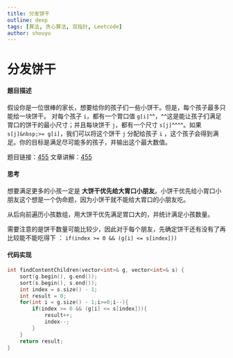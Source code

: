 ```yaml
---
title: 分发饼干
outline: deep
tags: [算法, 贪心算法, 双指针, Leetcode]
author: shouyu
---
```


# 分发饼干

#### 题目描述

假设你是一位很棒的家长，想要给你的孩子们一些小饼干。但是，每个孩子最多只能给一块饼干。
对每个孩子 `i`，都有一个胃口值 `g[i]`^^，^^这是能让孩子们满足胃口的饼干的最小尺寸；并且每块饼干 `j`，都有一个尺寸 `s[j]`^^^^。如果 `s[j]&nbsp;>= g[i]`，我们可以将这个饼干 `j` 分配给孩子 `i` ，这个孩子会得到满足。你的目标是满足尽可能多的孩子，并输出这个最大数值。

题目链接：[455](https://leetcode.cn/problems/assign-cookies)
文章讲解：[455](https://programmercarl.com/0455.%E5%88%86%E5%8F%91%E9%A5%BC%E5%B9%B2.html)

#### 思考

想要满足更多的小孩一定是 **大饼干优先给大胃口小朋友**。小饼干优先给小胃口小朋友这个想是一个伪命题，因为小饼干就不能给大胃口的小朋友吃。

从后向前遍历小孩数组，用大饼干优先满足胃口大的，并统计满足小孩数量。

需要注意的是饼干数量可能比较少，因此对于每个朋友，先确定饼干还有没有了再比较能不能吃得下 ： `if(index >= 0 && (g[i] <= s[index]))`

#### 代码实现

```C++
int findContentChildren(vector<int>& g, vector<int>& s) {
    sort(g.begin(), g.end());
    sort(s.begin(), s.end());
    int index = s.size() - 1;
    int result = 0;
    for(int i = g.size() - 1;i>=0;i--){ 
        if(index >= 0 && (g[i] <= s[index])){ 
            result++; 
            index--; 
        }
    }
    return result;
}
```
